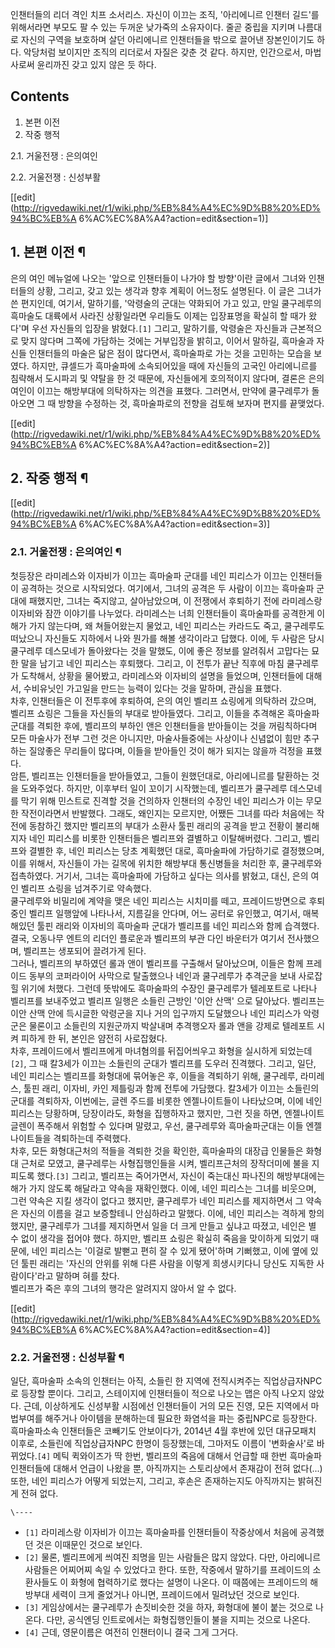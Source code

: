 인챈터들의 리더 격인 치프 소서리스. 자신이 이끄는 조직, '아리에니르 인챈터 길드'를 위해서라면 부모도 팔 수 있는 두꺼운 낮가죽의
소유자이다. 줄곧 중립을 지키며 나름대로 자신의 구역을 보호하며 살던 아리에니르 인챈터들을 밖으로 끌어낸 장본인이기도 하다. 악당처럼
보이지만 조직의 리더로서 자질은 갖춘 것 같다. 하지만, 인간으로서, 마법사로써 윤리까진 갖고 있지 않은 듯 하다.

## Contents

    

1. 본편 이전 
2. 작중 행적 
    

2.1. 거울전쟁 : 은의여인

2.2. 거울전쟁 : 신성부활

[[edit](http://rigvedawiki.net/r1/wiki.php/%EB%84%A4%EC%9D%B8%20%ED%94%BC%EB%A
6%AC%EC%8A%A4?action=edit&section=1)]

## 1. 본편 이전 ¶

은의 여인 메뉴얼에 나오는 '앞으로 인챈터들이 나가야 할 방향'이란 글에서 그녀와 인챈터들의 상황, 그리고, 갖고 있는 생각과 향후 계획이
어느정도 설명된다. 이 글은 그녀가 쓴 편지인데, 여기서, 말하기를, '악령술의 군대는 약화되어 가고 있고, 만일 쿨구레루의 흑마술도
대륙에서 사라진 상황일라면 우리들도 이제는 입장표명을 확실히 할 때가 왔다'며 우선 자신들의 입장을 밝혔다.`[1]` 그리고, 말하기를,
악령술은 자신들과 근본적으로 맞지 않다며 그쪽에 가담하는 것에는 거부입장을 밝히고, 이어서 말하길, 흑마술과 자신들 인챈터들의 마술은 닮은
점이 많다면서, 흑마술파로 가는 것을 고민하는 모습을 보였다. 하지만, 큐셀드가 흑마술파에 소속되어있을 때에 자신들의 고국인 아리에니르를
침략해서 도시파괴 및 약탈을 한 것 때문에, 자신들에게 호의적이지 않다며, 결론은 은의 여인이 이끄는 해방부대에 의탁하자는 의견을 표했다.
그러면서, 만약에 쿨구레루가 돌아오면 그 때 방향을 수정하는 것, 흑마술파로의 전향을 검토해 보자며 편지를 끝맺었다.

  

[[edit](http://rigvedawiki.net/r1/wiki.php/%EB%84%A4%EC%9D%B8%20%ED%94%BC%EB%A
6%AC%EC%8A%A4?action=edit&section=2)]

## 2. 작중 행적 ¶

[[edit](http://rigvedawiki.net/r1/wiki.php/%EB%84%A4%EC%9D%B8%20%ED%94%BC%EB%A
6%AC%EC%8A%A4?action=edit&section=3)]

### 2.1. 거울전쟁 : 은의여인 ¶

첫등장은 라미레스와 이자비가 이끄는 흑마술파 군대를 네인 피리스가 이끄는 인챈터들이 공격하는 것으로 시작되었다. 여기에서, 그녀의 공격은 두
사람이 이끄는 흑마술파 군대에 패했지만, 그녀는 죽지않고, 살아남았으며, 이 전쟁에서 후퇴하기 전에 라미레스랑 이자비와 잠깐 이야기를
나누었다. 라미레스는 너희 인챈터들이 흑마술파를 공격한게 이해가 가지 않는다며, 왜 쳐들어왔는지 물었고, 네인 피리스는 카라드도 죽고,
쿨구레루도 떠났으니 자신들도 지하에서 나와 뭔가를 해볼 생각이라고 답했다. 이에, 두 사람은 당시 쿨구레루 데스모네가 돌아왔다는 것을
말했도, 이에 좋은 정보를 알려줘서 고맙다는 묘한 말을 남기고 네인 피리스는 후퇴했다. 그리고, 이 전투가 끝난 직후에 마침 쿨구레루가
도착해서, 상황을 물어봤고, 라미레스와 이자비의 설명을 들었으며, 인챈터들에 대해서, 수비유닛인 가고일을 만드는 능력이 있다는 것을 말하며,
관심을 표했다.  
차후, 인챈터들은 이 전투후에 후퇴하여, 은의 여인 벨리프 쇼링에게 의탁하러 갔으며, 벨리프 쇼링은 그들을 자신들의 부대로 받아들였다.
그리고, 이들을 추격해온 흑마술파 군대를 격퇴한 후에, 벨리프의 부하인 앤은 인챈터들을 받아들이는 것을 꺼림칙하다며 모든 마술사가 전부 그런
것은 아니지만, 마술사들중에는 사상이나 신념없이 힘만 추구하는 질않좋은 무리들이 많다며, 이들을 받아들인 것이 해가 되지는 않을까 걱정을
표했다.  
암튼, 벨리프는 인챈터들을 받아들였고, 그들이 원했던대로, 아리에니르를 탈환하는 것을 도와주었다. 하지만, 이후부터 일이 꼬이기 시작했는데,
벨리프가 쿨구레루 데스모네를 막기 위해 민스트로 진격할 것을 건의하자 인챈터의 수장인 네인 피리스가 이는 무모한 작전이라면서 반발했다.
그래도, 왜인지는 모르지만, 어쨌든 그녀를 따라 처음에는 작전에 동참하긴 했지만 벨리프의 부대가 소환사 툴핀 래리의 공격을 받고 전황이
불리해지자 네인 피리스를 비롯한 인챈터들은 벨리프와 결별하고 이탈해버렸다. 그리고, 벨리프와 결별한 후, 네인 피리스는 당초 계획했던 대로,
흑마술파에 가담하기로 결정했으며, 이를 위해서, 자신들이 가는 길목에 위치한 해방부대 통신병들을 처리한 후, 쿨구레루와 접촉하였다. 거기서,
그녀는 흑마술파에 가담하고 싶다는 의사를 밝혔고, 대신, 은의 여인 벨리프 쇼링을 넘겨주기로 약속했다.  
쿨구레루와 비밀리에 계약을 맺은 네인 피리스는 시치미를 떼고, 프레이드방면으로 후퇴중인 벨리프 일행앞에 나타나서, 지름길을 안다며, 어느
공터로 유인했고, 여기서, 매복해있던 툴핀 래리와 이자비의 흑마술파 군대가 벨리프를 네인 피리스와 함께 습격했다. 결국, 오동나무 엔트의
리더인 플로운과 벨리프의 부관 다인 바운터가 여기서 전사했으며, 벨리프는 생포되어 끌려가게 된다.  
그러나, 벨리프의 부하였던 롤과 앤이 벨리프를 구출해서 달아났으며, 이들은 함께 프레이드 동부의 코퍼라이어 사막으로 탈출했으나 네인과
쿨구레루가 추격군을 보내 사로잡힐 위기에 처했다. 그런데 뜻밖에도 흑마술파의 수장인 쿨구레루가 텔레포트로 나타나 벨리프를 보내주었고 벨리프
일행은 소들린 근방인 '이안 산맥' 으로 달아났다. 벨리프는 이안 산맥 안에 득시글한 악령군을 지나 거의 입구까지 도달했으나 네인 피리스가
악령군은 물론이고 소들린의 지원군까지 박살내며 추격행오자 롤과 앤을 강제로 텔레포트 시켜 피하게 한 뒤, 본인은 얌전히 사로잡혔다.  
차후, 프레이드에서 벨리프에게 마녀혐의를 뒤집어씌우고 화형을 실시하게 되었는데`[2]`, 그 때 칼3세가 이끄는 소들린의 군대가 벨리프를
도우러 진격했다. 그리고, 일단, 네인 피리스는 벨리프를 화형대에 묶어놓은 후, 이들을 격퇴하기 위해, 쿨구레루, 라미레스, 툴핀 래리,
이자비, 카인 제틀링과 함께 전투에 가담했다. 칼3세가 이끄는 소들린의 군대를 격퇴하자, 이번에는, 글렌 주드를 비롯한 엔젤나이트들이
나타났으며, 이에 네인 피리스는 당황하며, 당장이라도, 화형을 집행하자고 했지만, 그런 짓을 하면, 엔젤나이트 글렌이 폭주해서 위험할 수
있다며 말렸고, 우선, 쿨구레루와 흑마술파군대는 이들 엔젤나이트들을 격퇴하는데 주력했다.  
차후, 모든 화형대근처의 적들을 격퇴한 것을 확인한, 흑마술파의 대장급 인물들은 화형대 근처로 모였고, 쿨구레루는 사형집행인들을 시켜,
벨리프근처의 장작더미에 불을 지피도록 했다.`[3]` 그리고, 벨리프는 죽어가면서, 자신이 죽는대신 파나진의 해방부대에는 해가 가지 않도록
해달라고 약속을 재확인했다. 이에, 네인 피리스는 그녀를 비웃으며, 그런 약속은 지킬 생각이 없다고 했지만, 쿨구레루가 네인 피리스를
제지하면서 그 약속은 자신의 이름을 걸고 보증할테니 안심하라고 말했다. 이에, 네인 피리스는 격하게 항의했지만, 쿨구레루가 그녀를 제지하면서
일을 더 크게 만들고 싶냐고 따졌고, 네인은 별 수 없이 생각을 접어야 했다. 하지만, 벨리프 쇼링은 확실히 죽음을 맞이하게 되었기 때문에,
네인 피리스는 '이걸로 발뻗고 편히 잘 수 있게 됐어'하며 기뻐했고, 이에 옆에 있던 툴핀 래리는 '자신의 안위를 위해 다른 사람을 이렇게
희생시키다니 당신도 지독한 사람이다'라고 말하며 혀를 찼다.  
벨리프가 죽은 후의 그녀의 행각은 알려지지 않아서 알 수 없다.

  

[[edit](http://rigvedawiki.net/r1/wiki.php/%EB%84%A4%EC%9D%B8%20%ED%94%BC%EB%A
6%AC%EC%8A%A4?action=edit&section=4)]

### 2.2. 거울전쟁 : 신성부활 ¶

일단, 흑마술파 소속의 인챈터는 아직, 소들린 한 지역에 전직시켜주는 직업상급자NPC로 등장할 뿐이다. 그리고, 스테이지에 인챈터들이 적으로
나오는 맵은 아직 나오지 않았다. 근데, 이상하게도 신성부활 시점에선 인챈터들이 거의 모든 진영, 모든 지역에서 마법부여를 해주거나 아이템을
분해하는데 필요한 화염석을 파는 중립NPC로 등장한다. 흑마술파소속 인챈터들은 코빼기도 안보이다가, 2014년 4월 후반에 있던 대규모패치
이후로, 소들린에 직업상급자NPC 한명이 등장했는데, 그마저도 이름이 '변화술사'로 바뀌었다.`[4]` 메틱 퀵와이즈가 딱 한번, 벨리프의
죽음에 대해서 언급할 때 한번 흑마술파 인챈터들에 대해서 언급이 나왔을 뿐, 아직까지는 스토리상에서 존재감이 전혀 없다(...) 또한, 네인
피리스가 어떻게 되었는지, 그리고, 후손은 존재하는지도 아직까지는 밝혀진게 전혀 없다.

`\----`

  * `[1]` 라미레스랑 이자비가 이끄는 흑마술파를 인챈터들이 작중상에서 처음에 공격했던 것은 이때문인 것으로 보인다.
  * `[2]` 물론, 벨리프에게 씌여진 죄명을 믿는 사람들은 많지 않았다. 다만, 아리에니르 사람들은 어찌어찌 속일 수 있었다고 한다. 또한, 작중에서 말하기를 프레이드의 소환사들도 이 화형에 협력하기로 했다는 설명이 나온다. 이 때쯤에는 프레이드의 해방부대 세력이 크게 줄었거나 아니면, 프레이드에서 밀려났던 것으로 보인다.
  * `[3]` 게임상에서는 쿨구레루가 손짓비슷한 것을 하자, 화형대에 불이 붙는 것으로 나온다. 다만, 공식엔딩 인트로에서는 화형집행인들이 불을 지피는 것으로 나온다.
  * `[4]` 근데, 영문이름은 여전히 인챈터이니 결국 그게 그거다.

